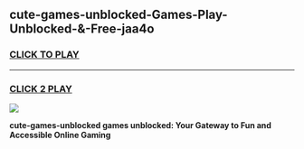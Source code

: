 
## cute-games-unblocked-Games-Play-Unblocked-&-Free-jaa4o
<h3>
<a href="https://premium76.site?title=cute-games-unblocked&ref=24A">CLICK TO PLAY</a></h3>
<hr>

<h3>
<a href="https://premium76.site?title=cute-games-unblocked&ref=24A">CLICK 2 PLAY</a>
  
</h3>

<a href="https://premium76.site?title=cute-games-unblocked&ref=24A"><img src="https://clearcache.store/games.png"></a>


**cute-games-unblocked games unblocked: Your Gateway to Fun and Accessible Online Gaming**
